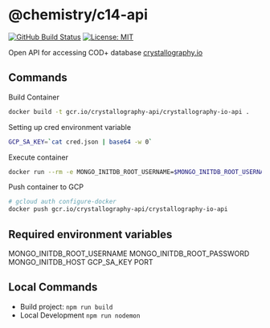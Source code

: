 # @chemistry/c14-api

[![GitHub Build Status](https://github.com/chemistry/crystallography.io/workflows/CI/badge.svg)](https://github.com/chemistry/crystallography.io/actions?query=workflow%3ACI)
[![License: MIT](https://img.shields.io/badge/License-MIT-gren.svg)](https://opensource.org/licenses/MIT)

Open API for accessing COD+ database [crystallography.io](https://crystallography.io/)
## Commands

Build Container

```bash
docker build -t gcr.io/crystallography-api/crystallography-io-api .
```


Setting up cred environment variable

```bash
GCP_SA_KEY=`cat cred.json | base64 -w 0`
```

Execute container

```bash
docker run --rm -e MONGO_INITDB_ROOT_USERNAME=$MONGO_INITDB_ROOT_USERNAME -e MONGO_INITDB_ROOT_PASSWORD=$MONGO_INITDB_ROOT_PASSWORD -e GCP_SA_KEY=$GCP_SA_KEY -e PORT=$PORT -e MONGO_INITDB_HOST=$MONGO_INITDB_HOST --name api gcr.io/crystallography-api/crystallography-io-api
```

Push container to GCP

```bash
# gcloud auth configure-docker
docker push gcr.io/crystallography-api/crystallography-io-api
```

## Required environment variables

MONGO_INITDB_ROOT_USERNAME
MONGO_INITDB_ROOT_PASSWORD
MONGO_INITDB_HOST
GCP_SA_KEY
PORT

## Local Commands

* Build project: `npm run build`
* Local Development `npm run nodemon`

